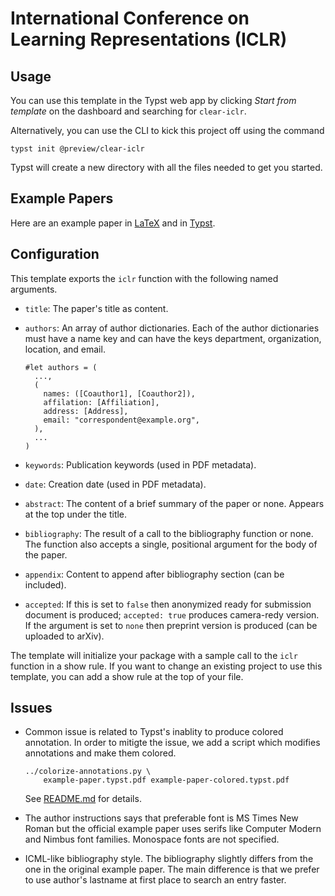 # International Conference on Learning Representations (ICLR)

## Usage

You can use this template in the Typst web app by clicking _Start from
template_ on the dashboard and searching for `clear-iclr`.

Alternatively, you can use the CLI to kick this project off using the command

```shell
typst init @preview/clear-iclr
```

Typst will create a new directory with all the files needed to get you started.

## Example Papers

Here are an example paper in [LaTeX][1] and in [Typst][2].

## Configuration

This template exports the `iclr` function with the following named arguments.

- `title`: The paper's title as content.
- `authors`: An array of author dictionaries. Each of the author dictionaries
  must have a name key and can have the keys department, organization,
  location, and email.

  ```typst
  #let authors = (
    ...,
    (
      names: ([Coauthor1], [Coauthor2]),
      affilation: [Affiliation],
      address: [Address],
      email: "correspondent@example.org",
    ),
    ...
  )
  ```
- `keywords`: Publication keywords (used in PDF metadata).
- `date`: Creation date (used in PDF metadata).
- `abstract`: The content of a brief summary of the paper or none. Appears at
  the top under the title.
- `bibliography`: The result of a call to the bibliography function or none.
  The function also accepts a single, positional argument for the body of the
  paper.
- `appendix`: Content to append after bibliography section (can be included).
- `accepted`: If this is set to `false` then anonymized ready for submission
  document is produced; `accepted: true` produces camera-redy version. If
  the argument is set to `none` then preprint version is produced (can be
  uploaded to arXiv).

The template will initialize your package with a sample call to the `iclr`
function in a show rule. If you want to change an existing project to use this
template, you can add a show rule at the top of your file.

## Issues

- Common issue is related to Typst's inablity to produce colored annotation. In
  order to mitigte the issue, we add a script which modifies annotations and
  make them colored.

  ```shell
  ../colorize-annotations.py \
      example-paper.typst.pdf example-paper-colored.typst.pdf
  ```

  See [README.md][3] for details.

- The author instructions says that preferable font is MS Times New Roman but
  the official example paper uses serifs like Computer Modern and Nimbus font
  families. Monospace fonts are not specified.

- ICML-like bibliography style. The bibliography slightly differs from the one
  in the original example paper. The main difference is that we prefer to use
  author's lastname at first place to search an entry faster.

[1]: example-paper.latex.pdf
[2]: example-paper.typst.pdf
[3]: ../#colored-annotations
[2024]: https://iclr.cc/Conferences/2024/CallForPapers
[2025]: https://iclr.cc/Conferences/2025/CallForPapers
